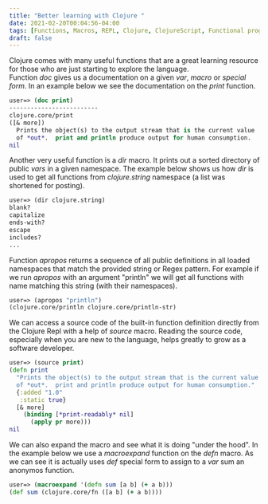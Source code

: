 ```yaml
---
title: "Better learning with Clojure "
date: 2021-02-20T00:04:56-04:00
tags: [Functions, Macros, REPL, Clojure, ClojureScript, Functional programming]
draft: false
---
```

Clojure comes with many useful functions that are a great learning resource for those who are just starting to explore the language.  
Function *doc* gives us a documentation on a given *var*, *macro* or *special form*. In an example below we see the documentation on the *print* function.
```clojure
user=> (doc print)
-------------------------
clojure.core/print
([& more])
  Prints the object(s) to the output stream that is the current value
  of *out*.  print and println produce output for human consumption.
nil
```
Another very useful function is a *dir* macro. It prints out a sorted directory of public *vars* in a given namespace. The example below shows us how *dir* is used to get all functions from *clojure.string* namespace (a list was shortened for posting).    
```clojure
user=> (dir clojure.string)
blank?
capitalize
ends-with?
escape
includes?
...
```
Function *apropos* returns a sequence of all
public definitions in all loaded namespaces that match the provided string or Regex pattern. For example if we run *apropos* with an argument "println" we will get all functions with name matching this string (with their namespaces). 
```clojure
user=> (apropos "println")
(clojure.core/println clojure.core/println-str)
```
We can access a source code of the built-in function definition directly from the Clojure Repl with a help of *source* macro. Reading the source code, especially when you are new to the language, helps greatly to grow as a software developer.  
```clojure
user=> (source print)
(defn print
  "Prints the object(s) to the output stream that is the current value
  of *out*.  print and println produce output for human consumption."
  {:added "1.0"
   :static true}
  [& more]
    (binding [*print-readably* nil]
      (apply pr more)))
nil

```
We can also expand the macro and see what it is doing "under the hood". In the example below we use a *macroexpand* function on the *defn* macro. As we can see it is actually uses *def* special form to assign to a *var* sum an anonymos function.
```clojure
user=> (macroexpand '(defn sum [a b] (+ a b)))
(def sum (clojure.core/fn ([a b] (+ a b))))
```